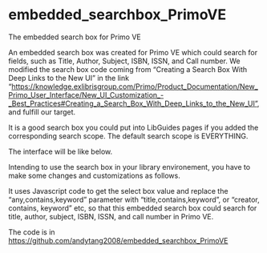 # embedded_searchbox_PrimoVE
The embedded search box for Primo VE

An embedded search box was created for Primo VE  which could search for fields, such as Title, Author, Subject, ISBN, ISSN, and Call number. We modified the search box code  coming from “Creating a Search Box With Deep Links to the New UI” in the link “https://knowledge.exlibrisgroup.com/Primo/Product_Documentation/New_Primo_User_Interface/New_UI_Customization_-_Best_Practices#Creating_a_Search_Box_With_Deep_Links_to_the_New_UI”, and fulfill our target.

It is a good search box you could put into LibGuides pages if you added the corresponding search scope. The default search scope is EVERYTHING.

The interface will be like below.



Intending to use the search box in your library environement, you have to make  some changes and customizations as follows.





It uses Javascript code to get the select box value and replace the “any,contains,keyword” parameter with “title,contains,keyword”, or “creator, contains, keyword” etc, so that this embedded search box could search for title, author, subject, ISBN, ISSN, and call number in Primo VE.

The code is in  https://github.com/andytang2008/embedded_searchbox_PrimoVE
